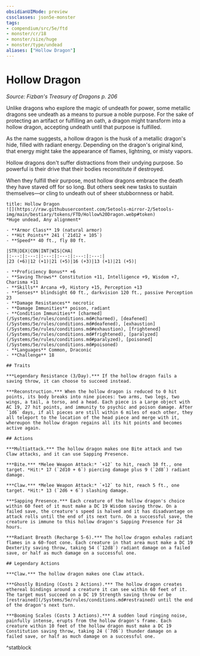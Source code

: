 ```yaml
---
obsidianUIMode: preview
cssclasses: json5e-monster
tags:
- compendium/src/5e/ftd
- monster/cr/18
- monster/size/huge
- monster/type/undead
aliases: ["Hollow Dragon"]
---
```

# Hollow Dragon
*Source: Fizban's Treasury of Dragons p. 206*  

Unlike dragons who explore the magic of undeath for power, some metallic dragons see undeath as a means to pursue a noble purpose. For the sake of protecting an artifact or fulfilling an oath, a dragon might transform into a hollow dragon, accepting undeath until that purpose is fulfilled.

As the name suggests, a hollow dragon is the husk of a metallic dragon's hide, filled with radiant energy. Depending on the dragon's original kind, that energy might take the appearance of flames, lightning, or misty vapors.

Hollow dragons don't suffer distractions from their undying purpose. So powerful is their drive that their bodies reconstitute if destroyed.

When they fulfill their purpose, most hollow dragons embrace the death they have staved off for so long. But others seek new tasks to sustain themselves—or cling to undeath out of sheer stubbornness or habit.

```ad-statblock
title: Hollow Dragon
![](https://raw.githubusercontent.com/5etools-mirror-2/5etools-img/main/bestiary/tokens/FTD/Hollow%20Dragon.webp#token)
*Huge undead, Any alignment*

- **Armor Class** 19 (natural armor)
- **Hit Points** 241 (`21d12 + 105`)
- **Speed** 40 ft., fly 80 ft.

|STR|DEX|CON|INT|WIS|CHA|
|:---:|:---:|:---:|:---:|:---:|:---:|
|23 (+6)|12 (+1)|21 (+5)|16 (+3)|13 (+1)|21 (+5)|

- **Proficiency Bonus** +6
- **Saving Throws** Constitution +11, Intelligence +9, Wisdom +7, Charisma +11
- **Skills** Arcana +9, History +15, Perception +13
- **Senses** blindsight 60 ft., darkvision 120 ft., passive Perception 23
- **Damage Resistances** necrotic
- **Damage Immunities** poison, radiant
- **Condition Immunities** [charmed](/Systems/5e/rules/conditions.md#charmed), [deafened](/Systems/5e/rules/conditions.md#deafened), [exhaustion](/Systems/5e/rules/conditions.md#exhaustion), [frightened](/Systems/5e/rules/conditions.md#frightened), [paralyzed](/Systems/5e/rules/conditions.md#paralyzed), [poisoned](/Systems/5e/rules/conditions.md#poisoned)
- **Languages** Common, Draconic
- **Challenge** 18

## Traits

***Legendary Resistance (3/Day).*** If the hollow dragon fails a saving throw, it can choose to succeed instead.

***Reconstruction.*** When the hollow dragon is reduced to 0 hit points, its body breaks into nine pieces: two arms, two legs, two wings, a tail, a torso, and a head. Each piece is a Large object with AC 19, 27 hit points, and immunity to psychic and poison damage. After `1d6` days, if all pieces are still within 6 miles of each other, they all teleport to the location of the head piece and merge with it, whereupon the hollow dragon regains all its hit points and becomes active again.

## Actions

***Multiattack.*** The hollow dragon makes one Bite attack and two Claw attacks, and it can use Sapping Presence.

***Bite.*** *Melee Weapon Attack:* `+12` to hit, reach 10 ft., one target. *Hit:* 17 (`2d10 + 6`) piercing damage plus 9 (`2d8`) radiant damage.

***Claw.*** *Melee Weapon Attack:* `+12` to hit, reach 5 ft., one target. *Hit:* 13 (`2d6 + 6`) slashing damage.

***Sapping Presence.*** Each creature of the hollow dragon's choice within 60 feet of it must make a DC 19 Wisdom saving throw. On a failed save, the creature's speed is halved and it has disadvantage on attack rolls until the end of its next turn. On a successful save, the creature is immune to this hollow dragon's Sapping Presence for 24 hours.

***Radiant Breath (Recharge 5-6).*** The hollow dragon exhales radiant flames in a 60-foot cone. Each creature in that area must make a DC 19 Dexterity saving throw, taking 54 (`12d8`) radiant damage on a failed save, or half as much damage on a successful one.

## Legendary Actions

***Claw.*** The hollow dragon makes one Claw attack.

***Ghostly Binding (Costs 2 Actions).*** The hollow dragon creates ethereal bindings around a creature it can see within 60 feet of it. The target must succeed on a DC 19 Strength saving throw or be [restrained](/Systems/5e/rules/conditions.md#restrained) until the end of the dragon's next turn.

***Booming Scales (Costs 3 Actions).*** A sudden loud ringing noise, painfully intense, erupts from the hollow dragon's frame. Each creature within 10 feet of the hollow dragon must make a DC 19 Constitution saving throw, taking 24 (`7d6`) thunder damage on a failed save, or half as much damage on a successful one.
```
^statblock